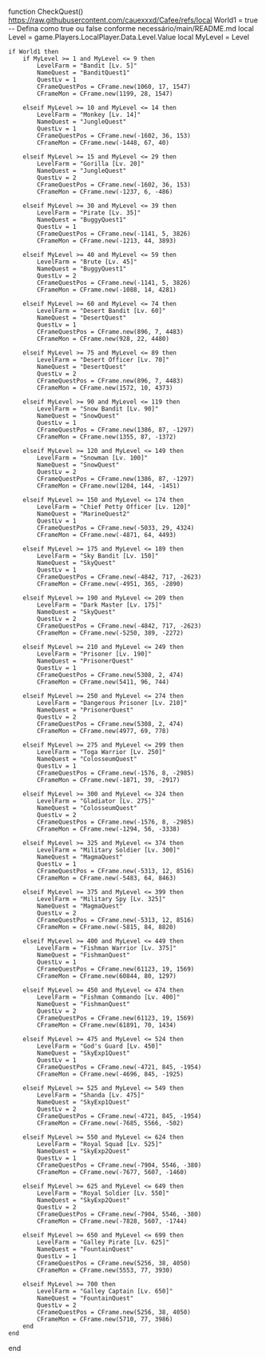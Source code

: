 function CheckQuest() https://raw.githubusercontent.com/cauexxxd/Cafee/refs/local World1 = true -- Defina como true ou false conforme necessário/main/README.md
    local Level = game.Players.LocalPlayer.Data.Level.Value
    local MyLevel = Level

    if World1 then
        if MyLevel >= 1 and MyLevel <= 9 then
            LevelFarm = "Bandit [Lv. 5]"
            NameQuest = "BanditQuest1"
            QuestLv = 1
            CFrameQuestPos = CFrame.new(1060, 17, 1547)
            CFrameMon = CFrame.new(1199, 28, 1547)
        
        elseif MyLevel >= 10 and MyLevel <= 14 then
            LevelFarm = "Monkey [Lv. 14]"
            NameQuest = "JungleQuest"
            QuestLv = 1
            CFrameQuestPos = CFrame.new(-1602, 36, 153)
            CFrameMon = CFrame.new(-1448, 67, 40)

        elseif MyLevel >= 15 and MyLevel <= 29 then
            LevelFarm = "Gorilla [Lv. 20]"
            NameQuest = "JungleQuest"
            QuestLv = 2
            CFrameQuestPos = CFrame.new(-1602, 36, 153)
            CFrameMon = CFrame.new(-1237, 6, -486)

        elseif MyLevel >= 30 and MyLevel <= 39 then
            LevelFarm = "Pirate [Lv. 35]"
            NameQuest = "BuggyQuest1"
            QuestLv = 1
            CFrameQuestPos = CFrame.new(-1141, 5, 3826)
            CFrameMon = CFrame.new(-1213, 44, 3893)

        elseif MyLevel >= 40 and MyLevel <= 59 then
            LevelFarm = "Brute [Lv. 45]"
            NameQuest = "BuggyQuest1"
            QuestLv = 2
            CFrameQuestPos = CFrame.new(-1141, 5, 3826)
            CFrameMon = CFrame.new(-1088, 14, 4281)

        elseif MyLevel >= 60 and MyLevel <= 74 then
            LevelFarm = "Desert Bandit [Lv. 60]"
            NameQuest = "DesertQuest"
            QuestLv = 1
            CFrameQuestPos = CFrame.new(896, 7, 4483)
            CFrameMon = CFrame.new(928, 22, 4480)

        elseif MyLevel >= 75 and MyLevel <= 89 then
            LevelFarm = "Desert Officer [Lv. 70]"
            NameQuest = "DesertQuest"
            QuestLv = 2
            CFrameQuestPos = CFrame.new(896, 7, 4483)
            CFrameMon = CFrame.new(1572, 10, 4373)

        elseif MyLevel >= 90 and MyLevel <= 119 then
            LevelFarm = "Snow Bandit [Lv. 90]"
            NameQuest = "SnowQuest"
            QuestLv = 1
            CFrameQuestPos = CFrame.new(1386, 87, -1297)
            CFrameMon = CFrame.new(1355, 87, -1372)

        elseif MyLevel >= 120 and MyLevel <= 149 then
            LevelFarm = "Snowman [Lv. 100]"
            NameQuest = "SnowQuest"
            QuestLv = 2
            CFrameQuestPos = CFrame.new(1386, 87, -1297)
            CFrameMon = CFrame.new(1204, 144, -1451)

        elseif MyLevel >= 150 and MyLevel <= 174 then
            LevelFarm = "Chief Petty Officer [Lv. 120]"
            NameQuest = "MarineQuest2"
            QuestLv = 1
            CFrameQuestPos = CFrame.new(-5033, 29, 4324)
            CFrameMon = CFrame.new(-4871, 64, 4493)

        elseif MyLevel >= 175 and MyLevel <= 189 then
            LevelFarm = "Sky Bandit [Lv. 150]"
            NameQuest = "SkyQuest"
            QuestLv = 1
            CFrameQuestPos = CFrame.new(-4842, 717, -2623)
            CFrameMon = CFrame.new(-4951, 365, -2890)

        elseif MyLevel >= 190 and MyLevel <= 209 then
            LevelFarm = "Dark Master [Lv. 175]"
            NameQuest = "SkyQuest"
            QuestLv = 2
            CFrameQuestPos = CFrame.new(-4842, 717, -2623)
            CFrameMon = CFrame.new(-5250, 389, -2272)

        elseif MyLevel >= 210 and MyLevel <= 249 then
            LevelFarm = "Prisoner [Lv. 190]"
            NameQuest = "PrisonerQuest"
            QuestLv = 1
            CFrameQuestPos = CFrame.new(5308, 2, 474)
            CFrameMon = CFrame.new(5411, 96, 744)

        elseif MyLevel >= 250 and MyLevel <= 274 then
            LevelFarm = "Dangerous Prisoner [Lv. 210]"
            NameQuest = "PrisonerQuest"
            QuestLv = 2
            CFrameQuestPos = CFrame.new(5308, 2, 474)
            CFrameMon = CFrame.new(4977, 69, 778)

        elseif MyLevel >= 275 and MyLevel <= 299 then
            LevelFarm = "Toga Warrior [Lv. 250]"
            NameQuest = "ColosseumQuest"
            QuestLv = 1
            CFrameQuestPos = CFrame.new(-1576, 8, -2985)
            CFrameMon = CFrame.new(-1871, 39, -2917)

        elseif MyLevel >= 300 and MyLevel <= 324 then
            LevelFarm = "Gladiator [Lv. 275]"
            NameQuest = "ColosseumQuest"
            QuestLv = 2
            CFrameQuestPos = CFrame.new(-1576, 8, -2985)
            CFrameMon = CFrame.new(-1294, 56, -3338)

        elseif MyLevel >= 325 and MyLevel <= 374 then
            LevelFarm = "Military Soldier [Lv. 300]"
            NameQuest = "MagmaQuest"
            QuestLv = 1
            CFrameQuestPos = CFrame.new(-5313, 12, 8516)
            CFrameMon = CFrame.new(-5483, 64, 8463)

        elseif MyLevel >= 375 and MyLevel <= 399 then
            LevelFarm = "Military Spy [Lv. 325]"
            NameQuest = "MagmaQuest"
            QuestLv = 2
            CFrameQuestPos = CFrame.new(-5313, 12, 8516)
            CFrameMon = CFrame.new(-5815, 84, 8820)

        elseif MyLevel >= 400 and MyLevel <= 449 then
            LevelFarm = "Fishman Warrior [Lv. 375]"
            NameQuest = "FishmanQuest"
            QuestLv = 1
            CFrameQuestPos = CFrame.new(61123, 19, 1569)
            CFrameMon = CFrame.new(60844, 80, 1297)

        elseif MyLevel >= 450 and MyLevel <= 474 then
            LevelFarm = "Fishman Commando [Lv. 400]"
            NameQuest = "FishmanQuest"
            QuestLv = 2
            CFrameQuestPos = CFrame.new(61123, 19, 1569)
            CFrameMon = CFrame.new(61891, 70, 1434)

        elseif MyLevel >= 475 and MyLevel <= 524 then
            LevelFarm = "God's Guard [Lv. 450]"
            NameQuest = "SkyExp1Quest"
            QuestLv = 1
            CFrameQuestPos = CFrame.new(-4721, 845, -1954)
            CFrameMon = CFrame.new(-4696, 845, -1925)

        elseif MyLevel >= 525 and MyLevel <= 549 then
            LevelFarm = "Shanda [Lv. 475]"
            NameQuest = "SkyExp1Quest"
            QuestLv = 2
            CFrameQuestPos = CFrame.new(-4721, 845, -1954)
            CFrameMon = CFrame.new(-7685, 5566, -502)

        elseif MyLevel >= 550 and MyLevel <= 624 then
            LevelFarm = "Royal Squad [Lv. 525]"
            NameQuest = "SkyExp2Quest"
            QuestLv = 1
            CFrameQuestPos = CFrame.new(-7904, 5546, -380)
            CFrameMon = CFrame.new(-7677, 5607, -1460)

        elseif MyLevel >= 625 and MyLevel <= 649 then
            LevelFarm = "Royal Soldier [Lv. 550]"
            NameQuest = "SkyExp2Quest"
            QuestLv = 2
            CFrameQuestPos = CFrame.new(-7904, 5546, -380)
            CFrameMon = CFrame.new(-7828, 5607, -1744)

        elseif MyLevel >= 650 and MyLevel <= 699 then
            LevelFarm = "Galley Pirate [Lv. 625]"
            NameQuest = "FountainQuest"
            QuestLv = 1
            CFrameQuestPos = CFrame.new(5256, 38, 4050)
            CFrameMon = CFrame.new(5553, 77, 3930)

        elseif MyLevel >= 700 then
            LevelFarm = "Galley Captain [Lv. 650]"
            NameQuest = "FountainQuest"
            QuestLv = 2
            CFrameQuestPos = CFrame.new(5256, 38, 4050)
            CFrameMon = CFrame.new(5710, 77, 3986)
        end
    end
end
